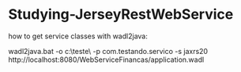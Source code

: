 # Studying-JerseyRestWebService

how to get service classes with wadl2java:

wadl2java.bat -o c:\teste\ -p com.testando.servico -s jaxrs20 http://localhost:8080/WebServiceFinancas/application.wadl
